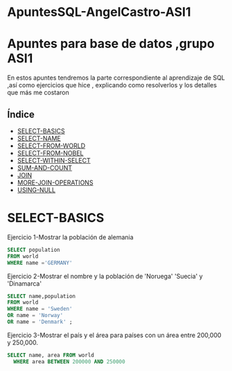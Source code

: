 # ApuntesSQL-AngelCastro-ASI1
# Apuntes para base de datos ,grupo ASI1
En estos apuntes tendremos la parte correspondiente al aprendizaje de SQL ,así como ejercicios que hice , explicando como resolverlos y los detalles que más me costaron
## Índice
- [SELECT-BASICS](#select-basics)
- [SELECT-NAME](#SELECT-NAME)
- [SELECT-FROM-WORLD](#SELECT-FROM-WORLD)
- [SELECT-FROM-NOBEL](#SELECT-FROM-NOBEL)
- [SELECT-WITHIN-SELECT](#SELECT-WITHIN-SELECT)
- [SUM-AND-COUNT](#SUM-AND-COUNT)
- [JOIN](#JOIN)
- [MORE-JOIN-OPERATIONS](#MORE-JOIN-OPERATIONS)
- [USING-NULL](#USING-NULL)

# SELECT-BASICS


Ejercicio 1-Mostrar la población de alemania
```SQL
SELECT population
FROM world
WHERE name ='GERMANY'
```
Ejercicio 2-Mostrar el nombre y la población de 'Noruega' 'Suecia' y 'Dinamarca'
```SQL
SELECT name,population
FROM world
WHERE name = 'Sweden'
OR name = 'Norway'
OR name = 'Denmark' ;
```
Ejercicio 3-Mostrar el país y el área para países con un área entre 200,000 y 250,000.
```SQL
SELECT name, area FROM world
  WHERE area BETWEEN 200000 AND 250000
```
